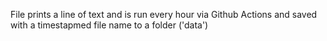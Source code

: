 File prints a line of text and is run every hour via Github Actions and saved with a timestapmed file name to a folder ('data')
